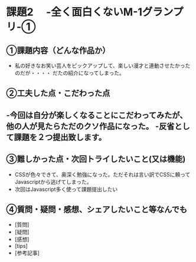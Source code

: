 # 課題2　 -全く面白くないM-1グランプリ-①

## ①課題内容（どんな作品か）
- 私の好きなお笑い芸人をピックアップして、楽しい漫才と連動させたかったのだが・・・・
だたの紹介になってしまった。

## ②工夫した点・こだわった点
-今回は自分が楽しくなることにこだわってみたが、他の人が見たらただのクソ作品になった。
-反省として課題を２つ提出致します。
- 

## ③難しかった点・次回トライしたいこと(又は機能)
- CSSが色々できて、奥深く勉強になった。ただそれは言い訳でCSSに頼ってJavascriptから逃げてしまった。
- 次回はJavascript多く使って課題提出したい

## ④質問・疑問・感想、シェアしたいこと等なんでも
- [質問]
- [疑問]
- [感想]
- [tips]
- [参考記事]
